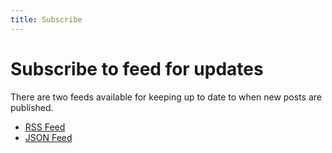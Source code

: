 ```yaml
---
title: Subscribe
---
```


# Subscribe to feed for updates

There are two feeds available for keeping up to date to when new posts are
published.

- [RSS Feed](/feed.xml)
- [JSON Feed](/feed.json)

